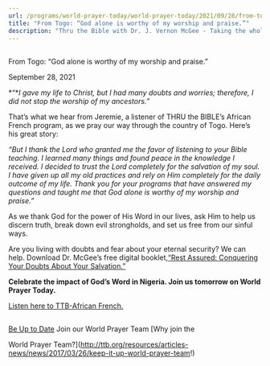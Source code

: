 ```yaml
---
url: /programs/world-prayer-today/world-prayer-today/2021/09/28/from-togo-god-alone-is-worthy-of-my-worship-and-praise
title: "From Togo: “God alone is worthy of my worship and praise.”"
description: "Thru the Bible with Dr. J. Vernon McGee - Taking the whole Word to the whole world"
---
```







## 
 From Togo: “God alone is worthy of my worship and praise.”


September 28, 2021




*“**I gave my life to Christ, but I had many doubts and worries; therefore, I did not stop the worship of my ancestors.”*

That’s what we hear from Jeremie, a listener of THRU the BIBLE’s African French program, as we pray our way through the country of Togo. Here’s his great story:

*“But I thank the Lord who granted me the favor of listening to your Bible teaching. I learned many things and found peace in the knowledge I received. I decided to trust the Lord completely for the salvation of my soul. I have given up all my old practices and rely on Him completely for the daily outcome of my life. Thank you for your programs that have answered my questions and taught me that God alone is worthy of my worship and praise.”*

As we thank God for the power of His Word in our lives, ask Him to help us discern truth, break down evil strongholds, and set us free from our sinful ways. 

Are you living with doubts and fear about your eternal security? We can help. Download Dr. McGee’s free digital booklet,[“Rest Assured: Conquering Your Doubts About Your Salvation.”](/docs/default-source/Booklets/ttb_rest-assured.pdf?sfvrsn=9071e16_4)

**Celebrate the impact of God’s Word in Nigeria. Join us tomorrow on World Prayer Today.**

[Listen here to TTB-African French.](https://ttb.twr.org/home/day,0337/language,FRA-AFR)







## 




[Be Up to Date](http://feeds.feedburner.com/WorldPrayerToday "World Prayer Today RSS Feed")
Join our World Prayer Team
[Why join the  

World Prayer Team?](http://ttb.org/resources/articles-news/news/2017/03/26/keep-it-up-world-prayer-team!)





